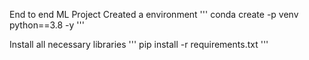 End to end ML Project Created a environment ''' conda create -p venv python==3.8 -y '''

Install all necessary libraries ''' pip install -r requirements.txt '''